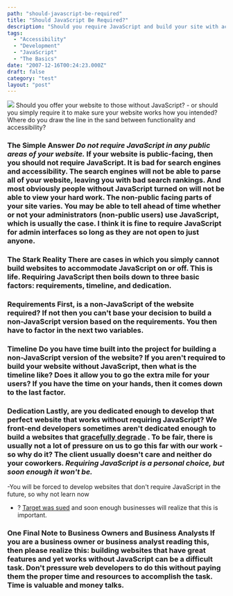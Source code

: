 ```yaml
---
path: "should-javascript-be-required"
title: "Should JavaScript Be Required?"
description: "Should you require JavaScript and build your site with accessibility in mind?"
tags: 
  - "Accessibility"
  - "Development"
  - "JavaScript"
  - "The Basics"
date: "2007-12-16T00:24:23.000Z"
draft: false
category: "test"
layout: "post"
---
```


![](http://marcgrabanski.com/img/disabled-customers.jpg)
Should you offer your website to those without JavaScript? - or should you simply require it to make sure your website works how you intended? Where do you draw the line in the sand between functionality and accessibility?

### The Simple Answer *Do not require JavaScript in any public areas of your website.* If your website is public-facing, then you should not require JavaScript. It is bad for search engines and accessibility. The search engines will not be able to parse all of your website, leaving you with bad search rankings. And most obviously people without JavaScript turned on will not be able to view your hard work. The non-public facing parts of your site varies. You may be able to tell ahead of time whether or not your administrators (non-public users) use JavaScript, which is usually the case. I think it is fine to require JavaScript for admin interfaces so long as they are not open to just anyone.

### The Stark Reality There are cases in which you simply cannot build websites to accommodate JavaScript on or off. This is life. Requiring JavaScript then boils down to three basic factors: requirements, timeline, and dedication.

### Requirements First, is a non-JavaScript of the website required? If not then you can't base your decision to build a non-JavaScript version based on the requirements. You then have to factor in the next two variables.

### Timeline Do you have time built into the project for building a non-JavaScript version of the website? If you aren't required to build your website without JavaScript, then what is the timeline like? Does it allow you to go the extra mile for your users? If you have the time on your hands, then it comes down to the last factor.

### Dedication Lastly, are you dedicated enough to develop that perfect website that works without requiring JavaScript? We front-end developers sometimes aren't dedicated enough to build a websites that [gracefully degrade](http://webtips.dan.info/graceful.html) . To be fair, there is usually not a lot of pressure on us to go this far with our work - so why do it? The client usually doesn't care and neither do your coworkers. *Requiring JavaScript is a personal choice, but soon enough it won't be.* 
-You will be forced to develop websites that don't require JavaScript in the future, so why not learn now
- ? [Target was sued](http://www.petefreitag.com/item/582.cfm) and soon enough businesses will realize that this is important.

### One Final Note to Business Owners and Business Analysts If you are a business owner or business analyst reading this, then please realize this: building websites that have great features and yet works without JavaScript can be a difficult task. Don't pressure web developers to do this without paying them the proper time and resources to accomplish the task. Time is valuable and money talks.